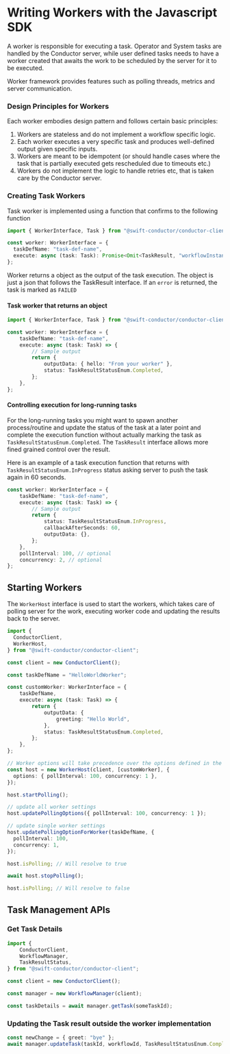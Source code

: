 # Writing Workers with the Javascript SDK

A worker is responsible for executing a task.
Operator and System tasks are handled by the Conductor server, while user defined tasks needs to have a worker created that awaits the work to be scheduled by the server for it to be executed.

Worker framework provides features such as polling threads, metrics and server communication.

### Design Principles for Workers

Each worker embodies design pattern and follows certain basic principles:

1. Workers are stateless and do not implement a workflow specific logic.
2. Each worker executes a very specific task and produces well-defined output given specific inputs.
3. Workers are meant to be idempotent (or should handle cases where the task that is partially executed gets rescheduled due to timeouts etc.)
4. Workers do not implement the logic to handle retries etc, that is taken care by the Conductor server.

### Creating Task Workers

Task worker is implemented using a function that confirms to the following function

```typescript
import { WorkerInterface, Task } from "@swift-conductor/conductor-client";

const worker: WorkerInterface = {
  taskDefName: "task-def-name",
  execute: async (task: Task): Promise<Omit<TaskResult, "workflowInstanceId" | "taskId">> => {},
};
```

Worker returns a object as the output of the task execution. The object is just a json that follows the TaskResult interface.
If an `error` is returned, the task is marked as `FAILED`

#### Task worker that returns an object

```typescript
import { WorkerInterface, Task } from "@swift-conductor/conductor-client";

const worker: WorkerInterface = {
    taskDefName: "task-def-name",
    execute: async (task: Task) => {
        // Sample output
        return {
            outputData: { hello: "From your worker" },
            status: TaskResultStatusEnum.Completed,
        };
    },
};
```

#### Controlling execution for long-running tasks

For the long-running tasks you might want to spawn another process/routine and update the status of the task at a later point and complete the execution function without actually marking the task as `TaskResultStatusEnum.Completed`. The `TaskResult` interface allows more fined grained control over the result.

Here is an example of a task execution function that returns with `TaskResultStatusEnum.InProgress` status asking server to push the task again in 60 seconds.

```typescript
const worker: WorkerInterface = {
    taskDefName: "task-def-name",
    execute: async (task: Task) => {
        // Sample output
        return {
            status: TaskResultStatusEnum.InProgress,
            callbackAfterSeconds: 60,
            outputData: {},
        };
    },
    pollInterval: 100, // optional
    concurrency: 2, // optional
};
```

## Starting Workers

The `WorkerHost` interface is used to start the workers, which takes care of polling server for the work, executing worker code and updating the results back to the server.

```typescript
import {
  ConductorClient,
  WorkerHost,
} from "@swift-conductor/conductor-client";

const client = new ConductorClient();

const taskDefName = "HelloWorldWorker";

const customWorker: WorkerInterface = {
    taskDefName,
    execute: async (task: Task) => {
        return {
            outputData: {
                greeting: "Hello World",
            },
            status: TaskResultStatusEnum.Completed,
        };
    },
};

// Worker options will take precedence over the options defined in the host
const host = new WorkerHost(client, [customWorker], {
  options: { pollInterval: 100, concurrency: 1 },
});

host.startPolling();

// update all worker settings
host.updatePollingOptions({ pollInterval: 100, concurrency: 1 });

// update single worker settings
host.updatePollingOptionForWorker(taskDefName, {
  pollInterval: 100,
  concurrency: 1,
});

host.isPolling; // Will resolve to true

await host.stopPolling();

host.isPolling; // Will resolve to false
```

## Task Management APIs

### Get Task Details

```typescript
import {
    ConductorClient,
    WorkflowManager,
    TaskResultStatus,
} from "@swift-conductor/conductor-client";

const client = new ConductorClient();

const manager = new WorkflowManager(client);

const taskDetails = await manager.getTask(someTaskId);
```

### Updating the Task result outside the worker implementation

```typescript
const newChange = { greet: "bye" };
await manager.updateTask(taskId, workflowId, TaskResultStatusEnum.Completed, newChange);
```
